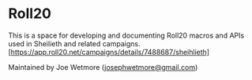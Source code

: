 # Roll20

This is a space for developing and documenting Roll20 macros and APIs used in Sheilieth and related campaigns.
[https://app.roll20.net/campaigns/details/7488687/sheihlieth]

Maintained by Joe Wetmore (josephwetmore@gmail.com)

